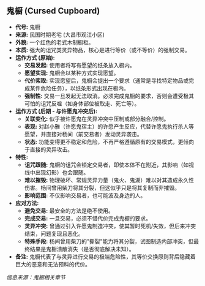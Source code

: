 ## 鬼橱 (Cursed Cupboard)

*   **代号:** 鬼橱
*   **来源:** 民国时期老宅 (大昌市观江小区)
*   **外貌:** 一个红色的老式木制橱柜。
*   **本质:** 强大的诅咒类灵异物品，核心是进行等价（或不等价）的强制交易。
*   **运作方式 (原始):** 
    *   **交易发起:** 使用者将写有愿望的纸条放入橱内。
    *   **愿望实现:** 鬼橱会以某种方式实现愿望。
    *   **代价索取:** 实现愿望后，鬼橱会提出一个要求（通常是寻找特定物品或完成某件危险任务），以纸条形式出现在橱内。
    *   **强制性:** 交易一旦发起无法取消。必须完成鬼橱的要求，否则会遭受极其可怕的诅咒反噬（如身体部位被取走、死亡等）。
*   **运作方式 (后期 - 与许愿鬼冲突后):**
    *   **关联变化:** 似乎被许愿鬼在灵异冲突中压制或部分融合/控制。
    *   **表现:** 对赵小雅（许愿鬼宿主）的许愿产生反应，代替许愿鬼执行杀人等愿望，并直接对杨间（前交易者）发动灵异袭击。
    *   **状态:** 功能变得更不稳定和危险，不再严格遵循原有的交易模式，更倾向于直接的灵异攻击。
*   **特性:**
    *   **诅咒跟随:** 鬼橱的诅咒会锁定交易者，即使本体不在附近，其影响（如视线中出现幻影）也会跟随。
    *   **难以摧毁:** 物理破坏、常规灵异力量（鬼火、鬼湖）难以对其造成永久性伤害。杨间曾用柴刀将其分裂，但这似乎只是将其复制而非摧毁。
    *   **影响范围:** 不仅影响交易者，也可能波及身边的人。
*   **应对方法:**
    *   **避免交易:** 最安全的方法是绝不使用。
    *   **完成交易:** 一旦交易，必须不惜代价完成鬼橱的要求。
    *   **灵异冲突:** 曾通过引入许愿鬼制造冲突，使其暂时死机/失效，但后来冲突结束，问题复现且恶化。
    *   **特殊手段:** 杨间曾用柴刀的"撕裂"能力将其分裂，试图制造内部冲突，但最终结果是鬼橱溃散消失（是否彻底解决未知）。
*   **备注:** 鬼橱代表了与灵异进行交易的极端危险性，其等价交换原则背后隐藏着巨大的恶意和无法预料的代价。

*信息来源：鬼橱相关章节* 